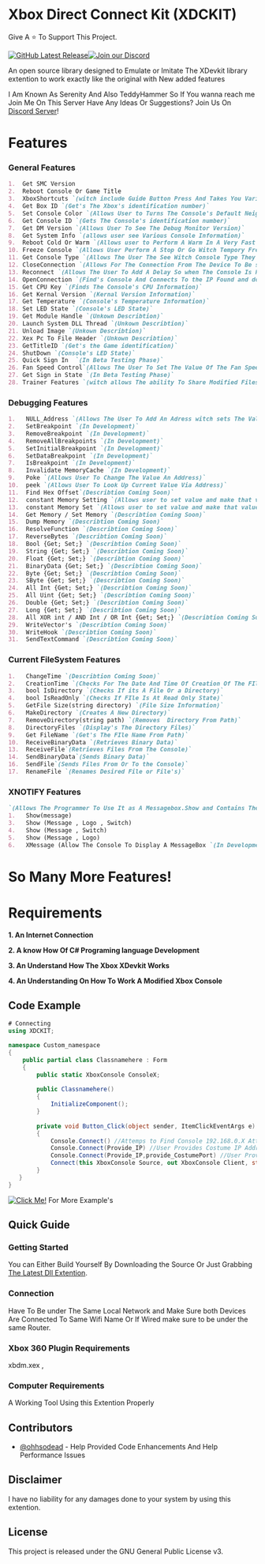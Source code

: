 #  Xbox Direct Connect Kit (XDCKIT)
Give A ⭐ To Support This Project.

[![GitHub Latest Release](https://img.shields.io/badge/Latest-Release-red)](https://github.com/XBM360/XDCKIT/releases)[![Join our Discord](https://img.shields.io/badge/join%20Us-discord-7289DA)](https://discord.gg/QvdmNnfQ86)


An open source library designed to Emulate or Imitate The XDevkit library extention to work exactly like the original with New added features

I Am Known As Serenity And Also TeddyHammer So If You wanna reach me Join Me On This Server
Have Any Ideas Or Suggestions? Join Us On [Discord Server](https://discord.gg/6cEdez7cge)!

# Features

### General Features
```markdown
1.  Get SMC Version
2.  Reboot Console Or Game Title
3.  XboxShortcuts `(witch include Guide Button Press And Takes You Various Places On The Xbox Such As Friends List Etc)`
4.  Get Box ID `(Get's The Xbox's identification number)`
5.  Set Console Color `(Allows User to Turns The Console's Default Neighborhood Icon to any of the following... (black , blue , bluegray , nosidecar)`
6.  Get Console ID `(Gets The Console's identification number)`
7.  Get DM Version `(Allows User To See The Debug Monitor Version)`
8.  Get System Info `(allows user see Various Console Information)`
9.  Reboot Cold Or Warm `(Allows user to Perform A Warm In A Very Fast Manner Or A Cold Reboot WItch Attempts To Reboot Slowly)`
10. Freeze Console `(Allows User Perform A Stop Or Go Witch Tempory Freezes The Console Until A Go Command Is Sent)`
11. Get Console Type `(Allows The User The See Witch Console Type They Own)`
12. CloseConnection `(Allows For The Connection From The Device To Be severed From Each Other)`
13. Reconnect `(Allows The User To Add A Delay So when The Console Is Ready The User Can Connect To It)`
14. OpenConnection `(Find's Console And Connects To the IP Found and does not set class meaning you would have to set ConsoleX TO XDCKIT)`
15. Get CPU Key `(Finds The Console's CPU Information)`
16. Get Kernal Version `(Kernal Version Information)`
17. Get Temperature `(Console's Temperature Information)`
18. Set LED State `(Console's LED State)`
19. Get Module Handle `(Unkown Describtion)`
20. Launch System DLL Thread `(Unkown Describtion)`
21. Unload Image `(Unkown Describtion)`
22. Xex Pc To File Header `(Unkown Describtion)`
23. GetTitleID `(Get's the Game identification)` 
24. ShutDown `(Console's LED State)`
25. Quick Sign In  `(In Beta Testing Phase)`
26. Fan Speed Control`(Allows The User To Set The Value Of The Fan Speed)`
27. Get Sign in State `(In Beta Testing Phase)`
28. Trainer Features `(witch allows The ability To Share Modified Files For Any Game To Be modded)`
```
### Debugging Features
```markdown
1.   NULL_Address `(Allows The User To Add An Adress witch sets The Value To 6000000 meaning that you are making a null value)`
2.   SetBreakpoint `(In Development)`
3.   RemoveBreakpoint `(In Development)`
4.   RemoveAllBreakpoints `(In Development)`
5.   SetInitialBreakpoint `(In Development)`
6.   SetDataBreakpoint `(In Development)`
7.   IsBreakpoint `(In Development)`
8.   Invalidate MemoryCache `(In Development)`
9.   Poke `(Allows User To Change The Value An Address)`
10.  peek `(Allows User To Look Up Current Value Via Address)`
11.  Find Hex Offset`(Describtion Coming Soon)`
12.  constant Memory Setting `(Allows user to set value and make that value never change)`
13.  constant Memory Set `(Allows user to set value and make that value never change)`
14.  Get Memory / Set Memory `(Describtion Coming Soon)`
15.  Dump Memory `(Describtion Coming Soon)`
16.  ResolveFunction `(Describtion Coming Soon)`
17.  ReverseBytes `(Describtion Coming Soon)`
18.  Bool {Get; Set;} `(Describtion Coming Soon)`
19.  String {Get; Set;} `(Describtion Coming Soon)`
20.  Float {Get; Set;} `(Describtion Coming Soon)`
21.  BinaryData {Get; Set;} `(Describtion Coming Soon)`
22.  Byte {Get; Set;} `(Describtion Coming Soon)`
23.  SByte {Get; Set;} `(Describtion Coming Soon)`
24.  All Int {Get; Set;} `(Describtion Coming Soon)`
25.  All Uint {Get; Set;} `(Describtion Coming Soon)`
26.  Double {Get; Set;} `(Describtion Coming Soon)`
27.  Long {Get; Set;} `(Describtion Coming Soon)`
28.  All XOR int / AND Int / OR Int {Get; Set;} `(Describtion Coming Soon)`
29.  WriteVector's `(Describtion Coming Soon)`
30.  WriteHook `(Describtion Coming Soon)`
31.  SendTextCommand `(Describtion Coming Soon)`
```
### Current FileSystem Features
```markdown
1.   ChangeTime `(Describtion Coming Soon)`
2.   CreationTime `(Checks For The Date And Time Of Creation Of The FIle)`
3.   bool IsDirectory `(Checks If its A File Or a Directory)`
4.   bool IsReadOnly `(Checks If FIle Is At Read Only State)`
5.   GetFile Size(string directory) `(File Size Information)`
6.   MakeDirectory `(Creates A New Directory)`
7.   RemoveDirectory(string path) `(Removes  Directory From Path)`
8.   DirectoryFiles `(Display's The Directory Files)`
9.   Get FileName `(Get's The FIle Name From Path)`
10.  ReceiveBinaryData `(Retrieves Binary Data)`
13.  ReceiveFile`(Retrieves Files From The Console)`
14.  SendBinaryData`(Sends Binary Data)`
16.  SendFile`(Sends Files From Or To the Console)`
17.  RenameFile `(Renames Desired File or File's)`
```
### XNOTIFY Features
```markdown
`(Allows The Programmer To Use It as A Messagebox.Show and Contains The Ability To Turn Off Notifications at Any Moment If A Programmer Added a switch Example's Below)`
1.   Show(message)
3.   Show (Message , Logo , Switch)
4.   Show (Message , Switch)
5.   Show (Message , Logo)
6.   XMessage (Allow The Console To Display A MessageBox `(In Development)) `
```
# So Many More Features!

# Requirements
**1. An Internet Connection**

**2. A know How Of C# Programing language Development**

**3. An Understand How The Xbox XDevkit Works**

**4. An Understanding On How To Work A Modified Xbox Console**

## Code Example

```C#
# Connecting
using XDCKIT;

namespace Custom_namespace
{
    public partial class Classnamehere : Form
    {
        public static XboxConsole ConsoleX;
    
        public Classnamehere()
        {
            InitializeComponent();
        }
        
        private void Button_Click(object sender, ItemClickEventArgs e)
        {
            Console.Connect() //Attemps to Find Console 192.168.0.X Attempts compensate for X aka finds last digit.
            Console.Connect(Provide_IP) //User Provides Costume IP Address
            Console.Connect(Provide_IP,provide_CostumePort) //User Provides The IP Address and Port Number "Port Number Is Always 730" Regardless was added for more flexibility.
            Connect(this XboxConsole Source, out XboxConsole Client, string ConsoleNameOrIP = "default", int Port = 730) //sets the (ConsoleX) to XDCKIT class so everythin can be called like so example: ConsoleX.Screenshot() , then if IP Address is Provide then it proceeds to Connect also you can provide Port Number Witch By Again Defualt Is 730.
        }
   }
}
```
[![Click Me!](https://img.shields.io/badge/Click-Me!-blue)](https://XboxVillain.github.io/XDCKIT/) For More Example's
## Quick Guide

### Getting Started

You can Either Build Yourself By Downloading the Source Or Just Grabbing [The Latest Dll Extention](https://github.com/XBM360/XDCKIT/releases).

### Connection

Have To Be under The Same Local Network and Make Sure both Devices Are Connected To Same Wifi Name Or If Wired make sure to be under the same Router.

### Xbox 360 Plugin Requirements
xbdm.xex , 

### Computer Requirements
A Working Tool Using this Extention Properly
## Contributors
* [@ohhsodead](https://github.com/ohhsodead) - Help Provided Code Enhancements And Help Performance Issues
## Disclaimer
I have no liability for any damages done to your system by using this extention.
## License
This project is released under the GNU General Public License v3.
